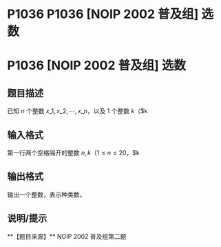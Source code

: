 # P1036 P1036 [NOIP 2002 普及组] 选数

# P1036 [NOIP 2002 普及组] 选数

## 题目描述

已知 $n$ 个整数 $x\_1,x\_2,\cdots,x\_n$，以及 $1$ 个整数 $k$（$k

## 输入格式

第一行两个空格隔开的整数 $n,k$（$1 \le n \le 20$，$k

## 输出格式

输出一个整数，表示种类数。

## 说明/提示

\*\*【题目来源】\*\*
NOIP 2002 普及组第二题
